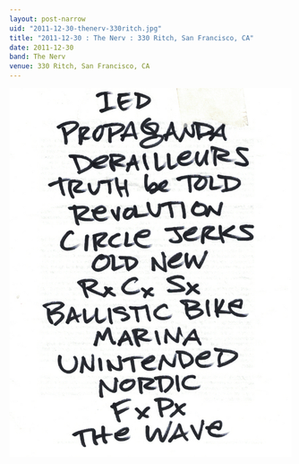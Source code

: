 ```yaml
---
layout: post-narrow
uid: "2011-12-30-thenerv-330ritch.jpg"
title: "2011-12-30 : The Nerv : 330 Ritch, San Francisco, CA"
date: 2011-12-30
band: The Nerv
venue: 330 Ritch, San Francisco, CA
---
```


<div class="showcase">
  <img src="/img/2011/12/20111230-TheNerv-330Ritch.jpg" alt="2011-12-30-thenerv-330ritch.jpg">
</div>
